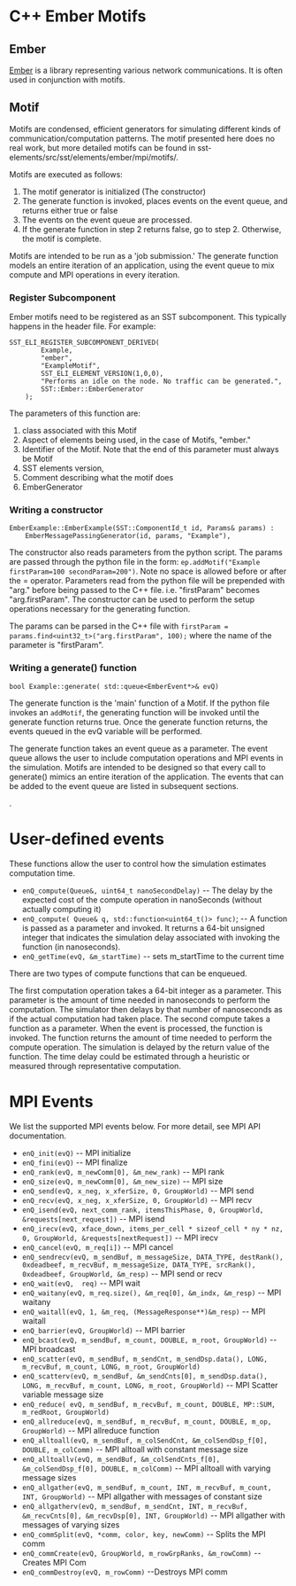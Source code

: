 # C++ Ember Motifs
## Ember

[Ember](http://sst-simulator.org/SSTPages/SSTElementEmber/) is a library representing various network communications. It is often used in conjunction with motifs.

## Motif

Motifs are condensed, efficient generators for simulating different kinds of communication/computation patterns.
The motif presented here does no real work, but more detailed motifs can be found in sst-elements/src/sst/elements/ember/mpi/motifs/.

Motifs are executed as follows:

1) The motif generator is initialized (The constructor)
2) The generate function is invoked, places events on the event queue, and returns either true or false
3) The events on the event queue are processed.
4) If the generate function in step 2 returns false, go to step 2. Otherwise, the motif is complete.

Motifs are intended to be run as a 'job submission.'
The generate function models an entire iteration of an application, using the event queue to mix compute and MPI operations in every iteration.

### Register Subcomponent

Ember motifs need to be registered as an SST subcomponent. This typically happens in the header file.
For example:
```
SST_ELI_REGISTER_SUBCOMPONENT_DERIVED(
        Example,
        "ember",
        "ExampleMotif",
        SST_ELI_ELEMENT_VERSION(1,0,0),
        "Performs an idle on the node. No traffic can be generated.",
        SST::Ember::EmberGenerator
    );
```

The parameters of this function are:

1) class associated with this Motif
3) Aspect of elements being used, in the case of Motifs, "ember."
3) Identifier of the Motif. Note that the end of this parameter must always be Motif
4) SST elements version,
5) Comment describing what the motif does
6) EmberGenerator

### Writing a constructor
```
EmberExample::EmberExample(SST::ComponentId_t id, Params& params) :
	EmberMessagePassingGenerator(id, params, "Example"),

```


The constructor also reads parameters from the python script. 
The params are passed through the python file in the form: `ep.addMotif("Example firstParam=100 secondParam=200")`. Note no space is allowed before or after the = operator. Parameters read from the python file will be prepended with "arg." before being passed to the C++ file. i.e. "firstParam" becomes "arg.firstParam".
The constructor can be used to perform the setup operations necessary for the generating function.

The params can be parsed in the C++ file with `firstParam = params.find<uint32_t>("arg.firstParam", 100);` where the name of the parameter is "firstParam".

### Writing a generate() function
```
bool Example::generate( std::queue<EmberEvent*>& evQ)
```
The generate function is the 'main' function of a Motif. 
If the python file invokes an `addMotif`, the generating function will be invoked until the generate function returns true.
Once the generate function returns, the events queued in the evQ variable will be performed. 

The generate function takes an event queue as a parameter. The event queue allows the user to include computation operations and MPI events in the simulation. Motifs are intended to be designed so that every call to generate() mimics an entire iteration of the application. The events that can be added to the event queue are listed in subsequent sections. 

.  

# User-defined events

These functions allow the user to control how the simulation estimates computation time.

* `enQ_compute(Queue&, uint64_t nanoSecondDelay)`   -- The delay by the expected cost of the compute operation in nanoSeconds (without actually computing it)
* `enQ_compute( Queue& q, std::function<uint64_t()> func)`; -- A function is passed as a parameter and invoked. It returns a 64-bit unsigned integer that indicates the simulation delay associated with invoking the function (in nanoseconds).
* `enQ_getTime(evQ, &m_startTime)` -- sets m_startTime to the current time

There are two types of compute functions that can be enqueued.

The first computation operation takes a 64-bit integer as a parameter. This parameter is the amount of time needed in nanoseconds to perform the computation. The simulator then delays by that number of nanoseconds as if the actual computation had taken place. 
The second compute takes a function as a parameter. When the event is processed, the function is invoked. The function returns the amount of time needed to perform the compute operation. The simulation is delayed by the return value of the function. The time delay could be estimated through a heuristic or measured through representative computation. 


# MPI Events


We list the supported MPI events below. For more detail, see MPI API documentation.


* `enQ_init(evQ)`  --  MPI  initialize
* `enQ_fini(evQ)` -- MPI finalize
* `enQ_rank(evQ, m_newComm[0], &m_new_rank)` -- MPI rank
* `enQ_size(evQ, m_newComm[0], &m_new_size)` --   MPI size
* `enQ_send(evQ, x_neg, x_xferSize, 0, GroupWorld)`  --  MPI send
* `enQ_recv(evQ, x_neg, x_xferSize, 0, GroupWorld)`  --  MPI  recv
* `enQ_isend(evQ, next_comm_rank, itemsThisPhase, 0, GroupWorld, &requests[next_request])` --  MPI isend
* `enQ_irecv(evQ, xface_down, items_per_cell * sizeof_cell * ny * nz, 0, GroupWorld, &requests[nextRequest])` --  MPI irecv
* `enQ_cancel(evQ, m_req[i])` -- MPI cancel
* `enQ_sendrecv(evQ, m_sendBuf, m_messageSize, DATA_TYPE, destRank(), 0xdeadbeef, m_recvBuf, m_messageSize, DATA_TYPE, srcRank(),  0xdeadbeef, GroupWorld, &m_resp)`  --  MPI send or recv
* `enQ_wait(evQ,  req)`  --  MPI wait
* `enQ_waitany(evQ, m_req.size(), &m_req[0], &m_indx, &m_resp)` --  MPI waitany
* `enQ_waitall(evQ, 1, &m_req, (MessageResponse**)&m_resp)` --  MPI waitall
* `enQ_barrier(evQ, GroupWorld)` -- MPI barrier
* `enQ_bcast(evQ, m_sendBuf, m_count, DOUBLE, m_root, GroupWorld)` -- MPI broadcast
* `enQ_scatter(evQ, m_sendBuf, m_sendCnt, m_sendDsp.data(), LONG, m_recvBuf, m_count, LONG, m_root, GroupWorld)` 
* `enQ_scatterv(evQ, m_sendBuf, &m_sendCnts[0], m_sendDsp.data(), LONG, m_recvBuf, m_count, LONG, m_root, GroupWorld)` -- MPI Scatter variable message size
* `enQ_reduce( evQ, m_sendBuf, m_recvBuf, m_count, DOUBLE, MP::SUM, m_redRoot, GroupWorld)`
* `enQ_allreduce(evQ, m_sendBuf, m_recvBuf, m_count, DOUBLE, m_op, GroupWorld)` -- MPI allreduce function
* `enQ_alltoall(evQ, m_sendBuf, m_colSendCnt, &m_colSendDsp_f[0], DOUBLE, m_colComm)` -- MPI alltoall with constant message size
* `enQ_alltoallv(evQ, m_sendBuf, &m_colSendCnts_f[0], &m_colSendDsp_f[0], DOUBLE, m_colComm)` -- MPI alltoall with varying message sizes
* `enQ_allgather(evQ, m_sendBuf, m_count, INT, m_recvBuf, m_count, INT, GroupWorld)` --  MPI allgather with messages of constant size
* `enQ_allgatherv(evQ, m_sendBuf, m_sendCnt, INT, m_recvBuf, &m_recvCnts[0], &m_recvDsp[0], INT, GroupWorld)` --  MPI allgather with messages of varying sizes
* `enQ_commSplit(evQ, *comm, color, key, newComm)` -- Splits the MPI comm
* `enQ_commCreate(evQ, GroupWorld, m_rowGrpRanks, &m_rowComm)` -- Creates MPI Com
* `enQ_commDestroy(evQ, m_rowComm)` --Destroys MPI comm
